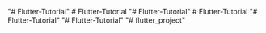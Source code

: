 "# Flutter-Tutorial" 
#   F l u t t e r - T u t o r i a l  
 "# Flutter-Tutorial" 
#   F l u t t e r - T u t o r i a l  
 "# Flutter-Tutorial" 
"# Flutter-Tutorial" 
"# flutter_project" 
